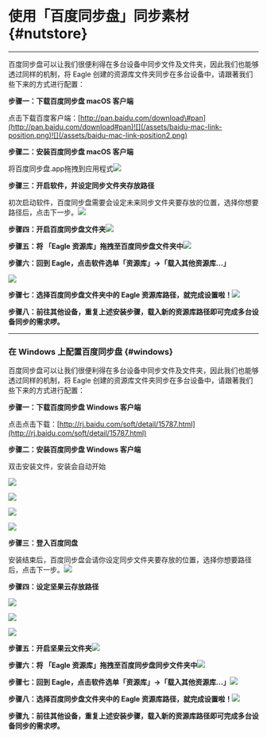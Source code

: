 # 使用「百度同步盘」同步素材 {#nutstore}

---

百度同步盘可以让我们很便利得在多台设备中同步文件及文件夹，因此我们也能够透过同样的机制，将 Eagle 创建的资源库文件夹同步在多台设备中，请跟著我们些下来的方式进行配置：

**步骤一：下载百度同步盘 macOS 客户端**

点击下载百度客户端：[http://pan.baidu.com/download\#pan](http://pan.baidu.com/download#pan)![](/assets/baidu-mac-link-position.png)![](/assets/baidu-mac-link-position2.png)

**步骤二：安装百度同步盘 macOS 客户端**

将百度同步盘.app拖拽到应用程式![](/assets/baidu-installing-macos.png)

**步骤三：开启软件，并设定同步文件夹存放路径**

初次启动软件，百度同步盘需要会设定未来同步文件夹要存放的位置，选择你想要路径后，点击下一步。![](/assets/baidu-installing-choose-path.png)

**步骤四：开启百度同步盘文件夹**![](/assets/baidu-installing-finish-folder.png)

**步骤五：将 「Eagle 资源库」拖拽至百度同步盘文件夹中**![](https://github.com/Augus/Eagle-Documents/blob/master/assets/baidu-drag-folder.gif?raw=true)

**步骤六：回到 Eagle，点击软件选单「资源库」→「载入其他资源库...」**

![](/assets/nutstore-installing-load-library.png)

**步骤七：选择百度同步盘文件夹中的 Eagle 资源库路径，就完成设置啦！**![](/assets/baidu-import-library.png)

**步骤八：前往其他设备，重复上述安装步骤，载入新的资源库路径即可完成多台设备同步的需求啰。**

---

### 在 Windows 上配置百度同步盘 {#windows}

百度同步盘可以让我们很便利得在多台设备中同步文件及文件夹，因此我们也能够透过同样的机制，将 Eagle 创建的资源库文件夹同步在多台设备中，请跟著我们些下来的方式进行配置：

**步骤一：下载百度同步盘 Windows 客户端**

点击点击下载：[http://rj.baidu.com/soft/detail/15787.html](http://rj.baidu.com/soft/detail/15787.html)

**步骤二：安装百度同步盘 Windows 客户端**

双击安装文件，安装会自动开始

![](/assets/baidu-windows-step-1.jpg)

![](/assets/baidu-windows-step-2.jpg)

![](/assets/baidu-windows-step-3.jpg)

![](/assets/baidu-windows-step-4.jpg)



**步骤三：登入百度同盘**

安装结束后，百度同步盘会请你设定同步文件夹要存放的位置，选择你想要路径后，点击下一步。![](/assets/baidu-windows-login.jpg)

**步骤四：设定坚果云存放路径**

![](/assets/baidu-windows-path.jpg)

![](/assets/baidu-windows-path2.jpg)

![](/assets/baidu-windows-tour.jpg)

**步骤五：开启坚果云文件夹**![](/assets/baidu-windows-empty-folder.jpg)

**步骤六：将 「Eagle 资源库」拖拽至百度同步盘同步文件夹中**![](/assets/baidu-windows-done-folder.jpg)

**步骤七：回到 Eagle，点击软件选单「资源库」→「载入其他资源库...」**![](/assets/nutstore-install-windows-step7.png)

**步骤八：选择百度同步盘文件夹中的 Eagle 资源库路径，就完成设置啦！**![](/assets/baidu-windows-import-library.jpg)

**步骤九：前往其他设备，重复上述安装步骤，载入新的资源库路径即可完成多台设备同步的需求啰。**

